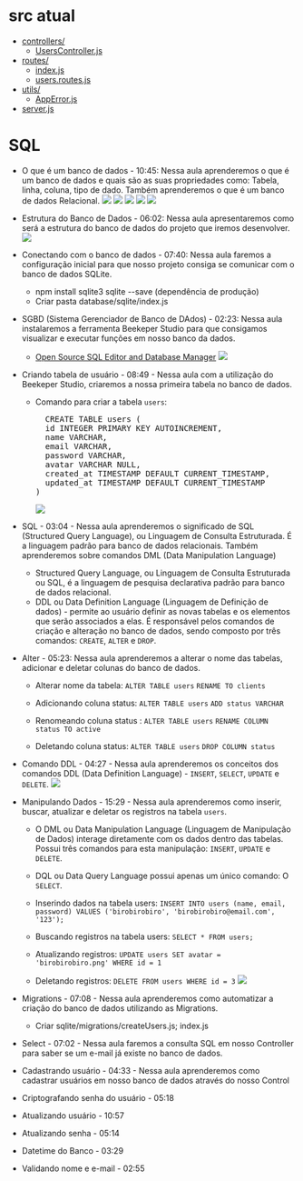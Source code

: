# src atual

- [controllers/](./src/controllers)
  - [UsersController.js](./src/controllers/UsersController.js)
- [routes/](./src/routes)
  - [index.js](./src/routes/index.js)
  - [users.routes.js](./src/routes/users.routes.js)
- [utils/](./src/utils)
  - [AppError.js](./src/utils/AppError.js)
- [server.js](./src/server.js)

# SQL

- O que é um banco de dados - 10:45: Nessa aula aprenderemos o que é um banco de dados e quais são as suas propriedades como: Tabela, linha, coluna, tipo de dado. Também aprenderemos o que é um banco de dados Relacional.
  <img src="./img/node1.jpg">
  <img src="./img/node2.jpg">
  <img src="./img/node3.jpg">
  <img src="./img/node4.jpg">
  <img src="./img/node5.jpg">

- Estrutura do Banco de Dados - 06:02: Nessa aula apresentaremos como será a estrutura do banco de dados do projeto que iremos desenvolver.
  <img src="./img/node6.jpg">

- Conectando com o banco de dados - 07:40: Nessa aula faremos a configuração inicial para que nosso projeto consiga se comunicar com o banco de dados SQLite.

  - npm install sqlite3 sqlite --save (dependência de produção)
  - Criar pasta database/sqlite/index.js

- SGBD (Sistema Gerenciador de Banco de DAdos) - 02:23: Nessa aula instalaremos a ferramenta Beekeper Studio para que consigamos visualizar e executar funções em nosso banco da dados.

  - [Open Source SQL Editor and Database Manager](https://www.beekeeperstudio.io/)
    <img src="./img/node8.jpg">

- Criando tabela de usuário - 08:49 - Nessa aula com a utilização do Beekeper Studio, criaremos a nossa primeira tabela no banco de dados.

  - Comando para criar a tabela `users`:
      <pre>
      CREATE TABLE users (
      id INTEGER PRIMARY KEY AUTOINCREMENT,
      name VARCHAR,
      email VARCHAR,
      password VARCHAR,
      avatar VARCHAR NULL,
      created_at TIMESTAMP DEFAULT CURRENT_TIMESTAMP,
      updated_at TIMESTAMP DEFAULT CURRENT_TIMESTAMP
    )
    </pre>
    <img src="./img/node7.jpg">

- SQL - 03:04 - Nessa aula aprenderemos o significado de SQL (Structured Query Language), ou Linguagem de Consulta Estruturada. É a linguagem padrão para banco de dados relacionais. Também aprenderemos sobre comandos DML (Data Manipulation Language)

  - Structured Query Language, ou Linguagem de Consulta Estruturada ou SQL, é a linguagem de pesquisa declarativa padrão para banco de dados relacional.
  - DDL ou Data Definition Language (Linguagem de Definição de dados) - permite ao usuário definir as novas tabelas e os elementos que serão associados a elas. É responsável pelos comandos de criação e alteração no banco de dados, sendo composto por três comandos: `CREATE`, `ALTER` e `DROP`.

- Alter - 05:23: Nessa aula aprenderemos a alterar o nome das tabelas, adicionar e deletar colunas do banco de dados.

  - Alterar nome da tabela:
    `ALTER TABLE users`
    `RENAME TO clients`

  - Adicionando coluna status:
    `ALTER TABLE users`
    `ADD status VARCHAR`

  - Renomeando coluna status :
    `ALTER TABLE users`
    `RENAME COLUMN status TO active`

  - Deletando coluna status:
    `ALTER TABLE users`
    `DROP COLUMN status`

- Comando DDL - 04:27 - Nessa aula aprenderemos os conceitos dos comandos DDL (Data Definition Language) - `INSERT`, `SELECT`, `UPDATE` e `DELETE`.
  <img src="./img/node9.jpg">

- Manipulando Dados - 15:29 - Nessa aula aprenderemos como inserir, buscar, atualizar e deletar os registros na tabela `users`.

  - O DML ou Data Manipulation Language (Linguagem de Manipulação de Dados) interage diretamente com os dados dentro das tabelas. Possui três comandos para esta manipulação: `INSERT`, `UPDATE` e `DELETE`.
  - DQL ou Data Query Language possui apenas um único comando: O `SELECT`.

  - Inserindo dados na tabela users:
    `INSERT INTO users (name, email, password) VALUES ('birobirobiro', 'birobirobiro@email.com', '123');`
  - Buscando registros na tabela users:
    `SELECT * FROM users;`
  - Atualizando registros:
    `UPDATE users SET avatar = 'birobirobiro.png' WHERE id = 1`
  - Deletando registros:
    `DELETE FROM users WHERE id = 3`
    <img src="./img/node10.jpg">

- Migrations - 07:08 - Nessa aula aprenderemos como automatizar a criação do banco de dados utilizando as Migrations.

  - Criar sqlite/migrations/createUsers.js; index.js

- Select - 07:02 - Nessa aula faremos a consulta SQL em nosso Controller para saber se um e-mail já existe no banco de dados.

- Cadastrando usuário - 04:33 - Nessa aula aprenderemos como cadastrar usuários em nosso banco de dados através do nosso Control

- Criptografando senha do usuário - 05:18
- Atualizando usuário - 10:57
- Atualizando senha - 05:14
- Datetime do Banco - 03:29
- Validando nome e e-mail - 02:55
